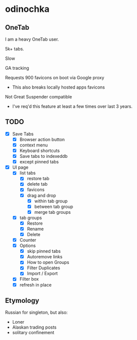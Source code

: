# odinochka

## OneTab

I am a heavy OneTab user.

5k+ tabs.

Slow

GA tracking

Requests 900 favicons on boot via Google proxy
  * This also breaks locally hosted apps favicons

Not Great Suspender compatible
  - I've req'd this feature at least a few times over last 3 years.

## TODO
  - [x] Save Tabs
    - [x] Browser action button
    - [x] context menu
    - [x] Keyboard shortcuts
    - [x] Save tabs to indexeddb
    - [x] except pinned tabs
  - [x] UI page
    - [x] list tabs
        - [x] restore tab
        - [x] delete tab
        - [x] favicons
        - [x] drag and drop
          - [x] within tab group
          - [x] between tab group
          - [x] merge tab groups
    - [x] tab groups
      - [x] Restore
      - [x] Rename
      - [x] Delete
    - [x] Counter
    - [x] Options
      - [x] skip pinned tabs
      - [x] Autoremove links
      - [x] How to open Groups
      - [x] Filter Duplicates
      - [x] Import / Export
    - [x] Filter box
    - [x] refresh in place

## Etymology

Russian for singleton, but also:

  - Loner
  - Alaskan trading posts
  - solitary confinement
